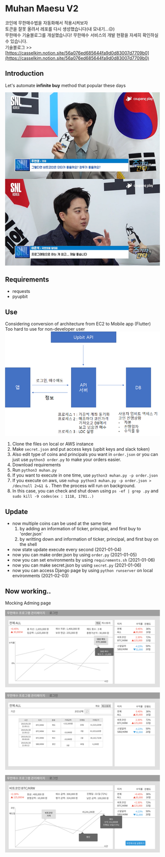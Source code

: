 # Muhan Maesu V2
코인에 무한매수법을 자동화해서 적용시켜보자  
토큰을 잘못 올려서 레포를 다시 생성했습니다(내 모내기...😥)  
무한매수 기술블로그를 개설했습니다! 무한매수 서비스의 개발 현황을 자세히 확인하실 수 있습니다.  
기술블로그 >> [https://casselkim.notion.site/56a076ed685644fa9d0d83007d7709b0](https://casselkim.notion.site/56a076ed685644fa9d0d83007d7709b0)  

## Introduction
Let's automate **infinite buy** method that popular these days  

![image](main.png)  

## Requirements
- requests
- pyupbit

## Use  
Considering conversion of architecture from EC2 to Mobile app (Flutter)  
Too hard to use for non-developer user  
![image](Untitled.png)  

1. Clone the files on local or AWS instance
2. Make `secret.json` and put access keys (upbit keys and slack token)
3. Also edit type of coins and principals you want in `order.json` or you can just use `python3 order.py` to make your orders easier.
4. Download requirements
5. Run `python3 muhan.py`
6. If you want to execute in one time, use `python3 muhan.py -p order.json`
7. If you execute on aws, use `nohup python3 muhan.py -p order.json > /dev/null 2>&1 &` . Then the process will run on background.
8. In this case, you can check and shut down using `ps -ef | grep .py` and `sudo kill -9 codes(ex : 1118, 1781..)`  

## Update
- now multiple coins can be used at the same time  
  1. by adding an information of ticker, principal, and first buy to 'order.json'  
  2. by writting down and information of ticker, principal, and first buy on the shell 
- now state update execute every second (2021-01-04)
- now you can make order.json by using `order.py` (2021-01-05)
- now you can set environments by using `requirements.sh` (2021-01-06)  
- now you can make secret.json by using `secret.py` (2021-01-06)
- now you can access Django page by using `python runserver` on local environments (2021-02-03)  

## Now working..

Mocking Adming page  

![image](01.png)  

![image](02.png)  

![image](03.png)  

